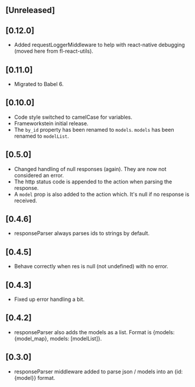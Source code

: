
## [Unreleased]


## [0.12.0]
  - Added requestLoggerMiddleware to help with react-native debugging (moved here from fl-react-utils).

## [0.11.0]
  - Migrated to Babel 6.

## [0.10.0]
  - Code style switched to camelCase for variables.
  - Frameworkstein initial release.
  - The `by_id` property has been renamed to `models`. `models` has been renamed to `modelList`.

## [0.5.0]
  - Changed handling of null responses (again). They are now not considered an error.
  - The http status code is appended to the action when parsing the response.
  - A `model` prop is also added to the action which. It's null if no response is received.

## [0.4.6]
  - responseParser always parses ids to strings by default.

## [0.4.5]
  - Behave correctly when res is null (not undefined) with no error.

## [0.4.3]
  - Fixed up error handling a bit.

## [0.4.2]
  - responseParser also adds the models as a list. Format is {models: {model_map}, models: [modelList]}.

## [0.3.0]
  - responseParser middleware added to parse json / models into an {id: {model}} format.
